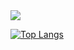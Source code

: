 <img src="https://capsule-render.vercel.app/api?type=wave&color=17413F&height=250&section=header&text=JaeYeong-Jang&fontSize=70" />
<br />

[![Top Langs](https://github-readme-stats.vercel.app/api/top-langs/?username=jaeyeong97&layout=donut)](https://github.com/anuraghazra/github-readme-stats)
